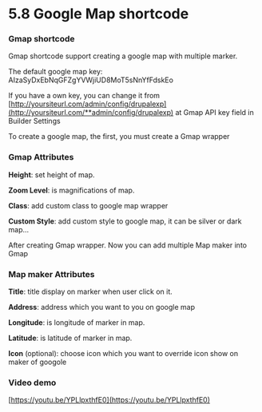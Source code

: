 # 5.8 Google Map shortcode

### Gmap shortcode 

Gmap shortcode support creating a google map with multiple marker.

The default google map key: AIzaSyDxEbNqGFZgYVWjiUD8MoT5sNnYfFdskEo

If you have a own key, you can change it from [http://yoursiteurl.com/admin/config/drupalexp](http://yoursiteurl.com/**admin/config/drupalexp) at Gmap API key field in Builder Settings

To create a google map, the first, you must create a Gmap wrapper

### Gmap Attributes 

**Height**: set height of map.

**Zoom Level**: is magnifications of map.

**Class**: add custom class to google map wrapper

**Custom Style**: add custom style to google map, it can be silver or dark map...

After creating Gmap wrapper. Now you can add multiple Map maker into Gmap

### Map maker Attributes 

**Title**: title display on marker when user click on it.

**Address**: address which you want to you on google map

**Longitude**: is longitude of marker in map.

**Latitude**: is latitude of marker in map.

**Icon** \(optional\): choose icon which you want to override icon show on maker of googole

### Video demo 

[https://youtu.be/YPLlpxthfE0](https://youtu.be/YPLlpxthfE0)

